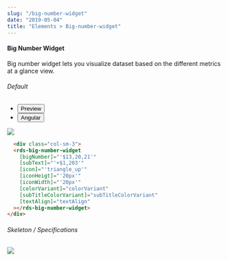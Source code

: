 ```yaml
---
slug: "/big-number-widget"
date: "2019-05-04"
title: "Elements > Big-number-widget"
---
```


<!-- CSS only -->
<link href="https://cdn.jsdelivr.net/npm/bootstrap@5.1.3/dist/css/bootstrap.min.css" rel="stylesheet" integrity="sha384-1BmE4kWBq78iYhFldvKuhfTAU6auU8tT94WrHftjDbrCEXSU1oBoqyl2QvZ6jIW3" crossorigin="anonymous">
<link rel="stylesheet" href="../../../../../../../raaghu/src/assets/css/style-elements.css">
<link rel="stylesheet" href="../../../../../../../raaghu/src/assets/css/main.css">

#### Big Number Widget

<p class="">Big number widget lets you visualize dataset based on the different metrics at a glance view.</p>
<section class="py-4">
    <h6>Default</h6>
    <div class="py-3">
      <div class="cust-tabs">
        <ul class="nav nav-tabs" id="myTab" role="tablist">
          <li class="nav-item" role="presentation">
            <button class="nav-link active" id="PreviewBasic-tab" data-bs-toggle="tab" data-bs-target="#PreviewBasic" type="button" role="tab" aria-controls="PreviewBasic" aria-selected="true">Preview </button>
          </li>
          <li class="nav-item" role="presentation">
            <button class="nav-link" id="AngularBasic-tab" data-bs-toggle="tab" data-bs-target="#AngularBasic" type="button" role="tab" aria-controls="AngularBasic" aria-selected="false"><i class="bi bi-code-slash" style="font-size:1.0rem"></i>Angular</button>
          </li>
        </ul>
      </div>
      <div class="tab-content card border" id="myTabContent">
        <div class="tab-pane fade show active" id="PreviewBasic" role="tabpanel" aria-labelledby="PreviewBasic-tab">
         <div class="contents  p-5">
              <div class="row">
            <div class="col-md-12">
            <img src="/images/big-number-widget.png" class="img-fluid">
            </div>
            </div>
     </div>
                       
  </div>
        <div class="tab-pane fade show" id="AngularBasic" role="tabpanel" aria-labelledby="AngularBasic-tab">
          <div class="contents bg-code">
<div class="row m-0">

```html
  <div class="col-sm-3">
  <rds-big-number-widget
    [bigNumber]="'$13,20,21'"
    [subText]="'+$1,203'"
    [icon]="'triangle_up'"
    [iconHeigt]="'20px'"
    [iconWidth]="'20px'"
    [colorVariant]="colorVariant"
    [subTitleColorVariant]="subTitleColorVariant"
    [textAlign]="textAlign"
  ></rds-big-number-widget>
</div>
```
</div>
</div>
  </div>
        </div>
      </div>
    </div>
  </section>



###### Skeleton / Specifications 

<div class="py-3">
 <div class="card border p-5">
  <div class="row">
      <div class="col-md-12">
        <img src="/images/big-number-widget-skeleto.png" class="img-fluid">
     </div>
   </div>
   </div>
 </div>
</div>

<!-- JavaScript Bundle with Popper -->
<script src="https://cdn.jsdelivr.net/npm/bootstrap@5.1.3/dist/js/bootstrap.bundle.min.js" integrity="sha384-ka7Sk0Gln4gmtz2MlQnikT1wXgYsOg+OMhuP+IlRH9sENBO0LRn5q+8nbTov4+1p" crossorigin="anonymous"></script>

   